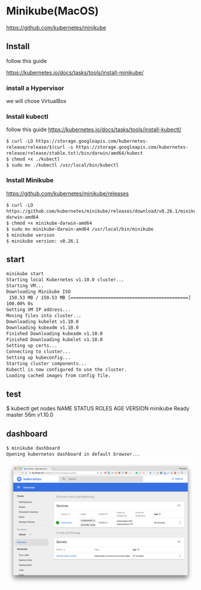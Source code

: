 # Minikube(MacOS)

https://github.com/kubernetes/minikube

## Install

follow this guide

https://kubernetes.io/docs/tasks/tools/install-minikube/

### install a Hypervisor

we will chose VirtualBox

### Install kubectl

follow this guide https://kubernetes.io/docs/tasks/tools/install-kubectl/


```
$ curl -LO https://storage.googleapis.com/kubernetes-release/release/$(curl -s https://storage.googleapis.com/kubernetes-release/release/stable.txt)/bin/darwin/amd64/kubect
$ chmod +x ./kubectl
$ sudo mv ./kubectl /usr/local/bin/kubectl
```

### Install Minikube

https://github.com/kubernetes/minikube/releases

```
$ curl -LO https://github.com/kubernetes/minikube/releases/download/v0.26.1/minikube-darwin-amd64
$ chmod +x minikube-darwin-amd64
$ sudo mv minikube-darwin-amd64 /usr/local/bin/minikube
$ minikube version
$ minikube version: v0.26.1
```

## start

```
minikube start
Starting local Kubernetes v1.10.0 cluster...
Starting VM...
Downloading Minikube ISO
 150.53 MB / 150.53 MB [============================================] 100.00% 0s
Getting VM IP address...
Moving files into cluster...
Downloading kubelet v1.10.0
Downloading kubeadm v1.10.0
Finished Downloading kubeadm v1.10.0
Finished Downloading kubelet v1.10.0
Setting up certs...
Connecting to cluster...
Setting up kubeconfig...
Starting cluster components...
Kubectl is now configured to use the cluster.
Loading cached images from config file.
```

## test

$ kubectl get nodes
NAME       STATUS    ROLES     AGE       VERSION
minikube   Ready     master    56m       v1.10.0

## dashboard

```
$ minikube dashboard
Opening kubernetes dashboard in default browser...
```

![image](./minikube_dashboard.png)
